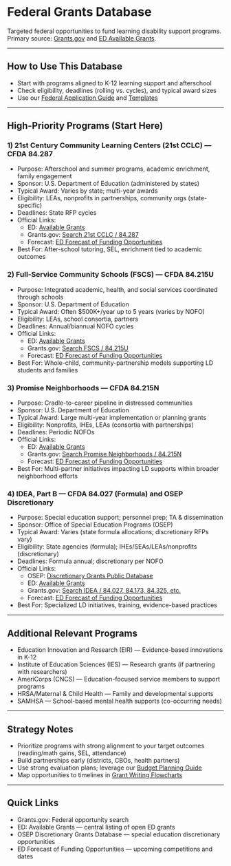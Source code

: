 # Federal Grants Database

Targeted federal opportunities to fund learning disability support programs. Primary source: [Grants.gov](https://www.grants.gov) and [ED Available Grants](https://www.ed.gov/grants-and-programs/apply-grant/available-grants).

---

## How to Use This Database
- Start with programs aligned to K-12 learning support and afterschool
- Check eligibility, deadlines (rolling vs. cycles), and typical award sizes
- Use our [Federal Application Guide](federal_application_guide.md) and [Templates](federal_proposal_templates.md)

---

## High-Priority Programs (Start Here)

### 1) 21st Century Community Learning Centers (21st CCLC) — CFDA 84.287
- Purpose: Afterschool and summer programs, academic enrichment, family engagement
- Sponsor: U.S. Department of Education (administered by states)
- Typical Award: Varies by state; multi-year awards
- Eligibility: LEAs, nonprofits in partnerships, community orgs (state-specific)
- Deadlines: State RFP cycles
- Official Links:
  - ED: [Available Grants](https://www.ed.gov/grants-and-programs/apply-grant/available-grants)
  - Grants.gov: [Search 21st CCLC / 84.287](https://www.grants.gov/)
  - Forecast: [ED Forecast of Funding Opportunities](https://www2.ed.gov/fund/grant/find/edlite-forecast.html)
- Best For: After-school tutoring, SEL, enrichment tied to academic outcomes

### 2) Full-Service Community Schools (FSCS) — CFDA 84.215U
- Purpose: Integrated academic, health, and social services coordinated through schools
- Sponsor: U.S. Department of Education
- Typical Award: Often $500K+/year up to 5 years (varies by NOFO)
- Eligibility: LEAs, school consortia, partners
- Deadlines: Annual/biannual NOFO cycles
- Official Links:
  - ED: [Available Grants](https://www.ed.gov/grants-and-programs/apply-grant/available-grants)
  - Grants.gov: [Search FSCS / 84.215U](https://www.grants.gov/)
  - Forecast: [ED Forecast of Funding Opportunities](https://www2.ed.gov/fund/grant/find/edlite-forecast.html)
- Best For: Whole-child, community-partnership models supporting LD students and families

### 3) Promise Neighborhoods — CFDA 84.215N
- Purpose: Cradle-to-career pipeline in distressed communities
- Sponsor: U.S. Department of Education
- Typical Award: Large multi-year implementation or planning grants
- Eligibility: Nonprofits, IHEs, LEAs (consortia with partnerships)
- Deadlines: Periodic NOFOs
- Official Links:
  - ED: [Available Grants](https://www.ed.gov/grants-and-programs/apply-grant/available-grants)
  - Grants.gov: [Search Promise Neighborhoods / 84.215N](https://www.grants.gov/)
  - Forecast: [ED Forecast of Funding Opportunities](https://www2.ed.gov/fund/grant/find/edlite-forecast.html)
- Best For: Multi-partner initiatives impacting LD supports within broader neighborhood efforts

### 4) IDEA, Part B — CFDA 84.027 (Formula) and OSEP Discretionary
- Purpose: Special education support; personnel prep; TA & dissemination
- Sponsor: Office of Special Education Programs (OSEP)
- Typical Award: Varies (state formula allocations; discretionary RFPs vary)
- Eligibility: State agencies (formula); IHEs/SEAs/LEAs/nonprofits (discretionary)
- Deadlines: Formula annual; discretionary per NOFO
- Official Links:
  - OSEP: [Discretionary Grants Public Database](https://publicddb.osepideasthatwork.org/)
  - ED: [Available Grants](https://www.ed.gov/grants-and-programs/apply-grant/available-grants)
  - Grants.gov: [Search IDEA / 84.027, 84.173, 84.325, etc.](https://www.grants.gov/)
  - Forecast: [ED Forecast of Funding Opportunities](https://www2.ed.gov/fund/grant/find/edlite-forecast.html)
- Best For: Specialized LD initiatives, training, evidence-based practices

---

## Additional Relevant Programs
- Education Innovation and Research (EIR) — Evidence-based innovations in K-12
- Institute of Education Sciences (IES) — Research grants (if partnering with researchers)
- AmeriCorps (CNCS) — Education-focused service members to support programs
- HRSA/Maternal & Child Health — Family and developmental supports
- SAMHSA — School-based mental health supports (co-occurring needs)

---

## Strategy Notes
- Prioritize programs with strong alignment to your target outcomes (reading/math gains, SEL, attendance)
- Build partnerships early (districts, CBOs, health partners)
- Use strong evaluation plans; leverage our [Budget Planning Guide](../budget_planning_guide.md)
- Map opportunities to timelines in [Grant Writing Flowcharts](../grant_writing_flowcharts.md)

---

## Quick Links
- Grants.gov: Federal opportunity search
- ED: Available Grants — central listing of open ED grants
- OSEP Discretionary Grants Database — special education discretionary opportunities
- ED Forecast of Funding Opportunities — upcoming competitions and dates
